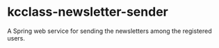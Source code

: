 kcclass-newsletter-sender
=========================

A Spring web service for sending the newsletters among the registered users.